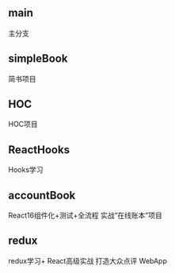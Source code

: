 ## main 
主分支

## simpleBook 
简书项目

## HOC
HOC项目

## ReactHooks
Hooks学习

## accountBook 
React16组件化+测试+全流程 实战“在线账本”项目

## redux 
redux学习+ React高级实战 打造大众点评 WebApp